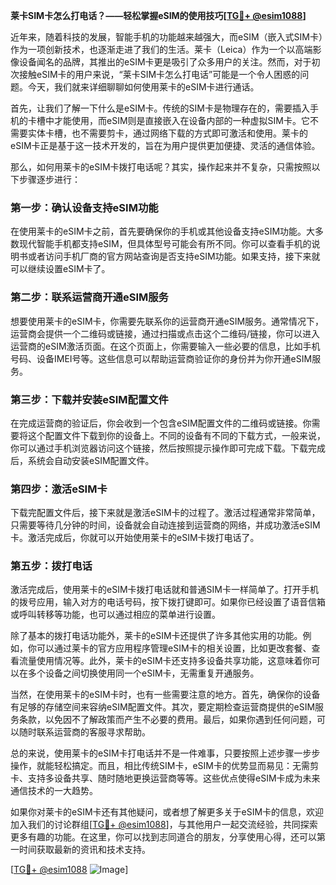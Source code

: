 **莱卡SIM卡怎么打电话？——轻松掌握eSIM的使用技巧[[TG💪+ @esim1088](https://t.me/s/esim1088)]**

近年来，随着科技的发展，智能手机的功能越来越强大，而eSIM（嵌入式SIM卡）作为一项创新技术，也逐渐走进了我们的生活。莱卡（Leica）作为一个以高端影像设备闻名的品牌，其推出的eSIM卡更是吸引了众多用户的关注。然而，对于初次接触eSIM卡的用户来说，“莱卡SIM卡怎么打电话”可能是一个令人困惑的问题。今天，我们就来详细聊聊如何使用莱卡的eSIM卡进行通话。

首先，让我们了解一下什么是eSIM卡。传统的SIM卡是物理存在的，需要插入手机的卡槽中才能使用，而eSIM则是直接嵌入在设备内部的一种虚拟SIM卡。它不需要实体卡槽，也不需要剪卡，通过网络下载的方式即可激活和使用。莱卡的eSIM卡正是基于这一技术开发的，旨在为用户提供更加便捷、灵活的通信体验。

那么，如何用莱卡的eSIM卡拨打电话呢？其实，操作起来并不复杂，只需按照以下步骤逐步进行：

### 第一步：确认设备支持eSIM功能

在使用莱卡的eSIM卡之前，首先要确保你的手机或其他设备支持eSIM功能。大多数现代智能手机都支持eSIM，但具体型号可能会有所不同。你可以查看手机的说明书或者访问手机厂商的官方网站查询是否支持eSIM功能。如果支持，接下来就可以继续设置eSIM卡了。

### 第二步：联系运营商开通eSIM服务

想要使用莱卡的eSIM卡，你需要先联系你的运营商开通eSIM服务。通常情况下，运营商会提供一个二维码或链接，通过扫描或点击这个二维码/链接，你可以进入运营商的eSIM激活页面。在这个页面上，你需要输入一些必要的信息，比如手机号码、设备IMEI号等。这些信息可以帮助运营商验证你的身份并为你开通eSIM服务。

### 第三步：下载并安装eSIM配置文件

在完成运营商的验证后，你会收到一个包含eSIM配置文件的二维码或链接。你需要将这个配置文件下载到你的设备上。不同的设备有不同的下载方式，一般来说，你可以通过手机浏览器访问这个链接，然后按照提示操作即可完成下载。下载完成后，系统会自动安装eSIM配置文件。

### 第四步：激活eSIM卡

下载完配置文件后，接下来就是激活eSIM卡的过程了。激活过程通常非常简单，只需要等待几分钟的时间，设备就会自动连接到运营商的网络，并成功激活eSIM卡。激活完成后，你就可以开始使用莱卡的eSIM卡拨打电话了。

### 第五步：拨打电话

激活完成后，使用莱卡的eSIM卡拨打电话就和普通SIM卡一样简单了。打开手机的拨号应用，输入对方的电话号码，按下拨打键即可。如果你已经设置了语音信箱或呼叫转移等功能，也可以通过相应的菜单进行设置。

除了基本的拨打电话功能外，莱卡的eSIM卡还提供了许多其他实用的功能。例如，你可以通过莱卡的官方应用程序管理eSIM卡的相关设置，比如更改套餐、查看流量使用情况等。此外，莱卡的eSIM卡还支持多设备共享功能，这意味着你可以在多个设备之间切换使用同一个eSIM卡，无需重复开通服务。

当然，在使用莱卡的eSIM卡时，也有一些需要注意的地方。首先，确保你的设备有足够的存储空间来容纳eSIM配置文件。其次，要定期检查运营商提供的eSIM服务条款，以免因不了解政策而产生不必要的费用。最后，如果你遇到任何问题，可以随时联系运营商的客服寻求帮助。

总的来说，使用莱卡的eSIM卡打电话并不是一件难事，只要按照上述步骤一步步操作，就能轻松搞定。而且，相比传统SIM卡，eSIM卡的优势显而易见：无需剪卡、支持多设备共享、随时随地更换运营商等等。这些优点使得eSIM卡成为未来通信技术的一大趋势。

如果你对莱卡的eSIM卡还有其他疑问，或者想了解更多关于eSIM卡的信息，欢迎加入我们的讨论群组[[TG💪+ @esim1088](https://t.me/s/esim1088)]，与其他用户一起交流经验，共同探索更多有趣的功能。在这里，你可以找到志同道合的朋友，分享使用心得，还可以第一时间获取最新的资讯和技术支持。

[[TG💪+ @esim1088](https://t.me/s/esim1088) ![Image](https://i.postimg.cc/4NQfJmqS/Snipaste-2025-05-13-00-14-12.png)]